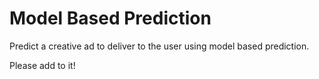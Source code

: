 # Model Based Prediction

Predict a creative ad to deliver to the user using model based prediction.

Please add to it!
